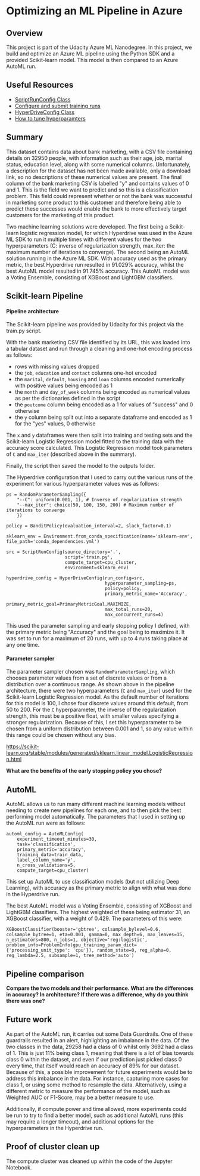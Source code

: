 # Optimizing an ML Pipeline in Azure

## Overview
This project is part of the Udacity Azure ML Nanodegree.
In this project, we build and optimize an Azure ML pipeline using the Python SDK and a provided Scikit-learn model.
This model is then compared to an Azure AutoML run.

## Useful Resources
- [ScriptRunConfig Class](https://docs.microsoft.com/en-us/python/api/azureml-core/azureml.core.scriptrunconfig?view=azure-ml-py)
- [Configure and submit training runs](https://docs.microsoft.com/en-us/azure/machine-learning/how-to-set-up-training-targets)
- [HyperDriveConfig Class](https://docs.microsoft.com/en-us/python/api/azureml-train-core/azureml.train.hyperdrive.hyperdriveconfig?view=azure-ml-py)
- [How to tune hyperparamters](https://docs.microsoft.com/en-us/azure/machine-learning/how-to-tune-hyperparameters)


## Summary
This dataset contains data about bank marketing, with a CSV file containing details on 32950 people, with information such as their age, job, marital status, education level, along with some numerical columns. Unfortunately, a description for the dataset has not been made available, only a download link, so no descriptions of these numerical values are present. The final column of the bank marketing CSV is labelled "y" and contains values of 0 and 1. This is the field we want to predict and so this is a classification problem. This field could represent whether or not the bank was successful in marketing some product to this customer and therefore being able to predict these successes would enable the bank to more effectively target customers for the marketing of this product.

Two machine learning solutions were developed. The first being a Scikit-learn logistic regression model, for which Hyperdrive was used in the Azure ML SDK to run it multiple times with different values for the two hyperparameters (C: inverse of regularization strength, max_iter: the maximum number of iterations to converge). The second being an AutoML solution running in the Azure ML SDK. With accuracy used as the primary metric, the best Hyperdrive run resulted in 91.029% accuracy, whilst the best AutoML model resulted in 91.745% accuracy. This AutoML model was a Voting Ensemble, consisting of XGBoost and LightGBM classifiers.

## Scikit-learn Pipeline
#### Pipeline architecture
The Scikit-learn pipeline was provided by Udacity for this project via the train.py script.

With the bank marketing CSV file identified by its URL, this was loaded into a tabular dataset and run through a cleaning and one-hot encoding process as follows:
- rows with missing values dropped
- the `job`, `education` and `contact` columns one-hot encoded
- the `marital`, `default`, `housing` and `loan` columns encoded numerically with positive values being encoded as 1
- the `month` and `day_of_week` columns being encoded as numerical values as per the dictionaries defined in the script
- the `poutcome` column being encoded as a 1 for values of "success" and 0 otherwise
- the `y` column being split out into a separate dataframe and encoded as 1 for the "yes" values, 0 otherwise

The `x` and `y` dataframes were then split into training and testing sets and the Scikit-learn Logistic Regression model fitted to the training data with the accuracy score calculated. This Logistic Regression model took parameters of `C` and `max_iter` (described above in the summary).

Finally, the script then saved the model to the outputs folder.

The Hyperdrive configuration that I used to carry out the various runs of the experiment for various hyperparameter values was as follows:
```
ps = RandomParameterSampling({
    "--C": uniform(0.001, 1), # Inverse of regularization strength
    "--max_iter": choice(50, 100, 150, 200) # Maximum number of iterations to converge
    })

policy = BanditPolicy(evaluation_interval=2, slack_factor=0.1)

sklearn_env = Environment.from_conda_specification(name='sklearn-env', file_path='conda_dependencies.yml')

src = ScriptRunConfig(source_directory='.',
                      script='train.py',
                      compute_target=cpu_cluster,
                      environment=sklearn_env)

hyperdrive_config = HyperDriveConfig(run_config=src,
                                     hyperparameter_sampling=ps,
                                     policy=policy,
                                     primary_metric_name='Accuracy',
                                     primary_metric_goal=PrimaryMetricGoal.MAXIMIZE,
                                     max_total_runs=20,
                                     max_concurrent_runs=4)
```
This used the parameter sampling and early stopping policy I defined, with the primary metric being "Accuracy" and the goal being to maximize it. It was set to run for a maximum of 20 runs, with up to 4 runs taking place at any one time.

#### Parameter sampler
The parameter sampler chosen was `RandomParameterSampling`, which chooses parameter values from a set of discrete values or from a distribution over a continuous range. As shown above in the pipeline architecture, there were two hyperparameters (`C` and `max_iter`) used for the Scikit-learn Logistic Regression model. As the default number of iterations for this model is 100, I chose four discrete values around this default, from 50 to 200. For the `C` hyperparameter, the inverse of the regularization strength, this must be a positive float, with smaller values specifying a stronger regularization. Because of this, I set this hyperparameter to be chosen from a uniform distribution between 0.001 and 1, so any value within this range could be chosen without any bias.

https://scikit-learn.org/stable/modules/generated/sklearn.linear_model.LogisticRegression.html

**What are the benefits of the early stopping policy you chose?**

## AutoML
AutoML allows us to run many different machine learning models without needing to create new pipelines for each one, and to then pick the best performing model automatically. The parameters that I used in setting up the AutoML run were as follows:
```
automl_config = AutoMLConfig(
    experiment_timeout_minutes=30,
    task='classification',
    primary_metric='accuracy',
    training_data=train_data,
    label_column_name='y',
    n_cross_validations=5,
    compute_target=cpu_cluster)
```
This set up AutoML to use classification models (but not utilizing Deep Learning), with accuracy as the primary metric to align with what was done in the Hyperdrive run.

The best AutoML model was a Voting Ensemble, consisting of XGBoost and LightGBM classifiers. The highest weighted of these being estimator 31, an XGBoost classifier, with a weight of 0.429. The parameters of this were:

`XGBoostClassifier(booster='gbtree', colsample_bylevel=0.6, colsample_bytree=1, eta=0.001, gamma=0, max_depth=6, max_leaves=15, n_estimators=800, n_jobs=1, objective='reg:logistic', problem_info=ProblemInfo(gpu_training_param_dict={'processing_unit_type': 'cpu'}), random_state=0, reg_alpha=0, reg_lambda=2.5, subsample=1, tree_method='auto')`

## Pipeline comparison
**Compare the two models and their performance. What are the differences in accuracy? In architecture? If there was a difference, why do you think there was one?**

## Future work
As part of the AutoML run, it carries out some Data Guardrails. One of these guardrails resulted in an alert, highlighting an imbalance in the data. Of the two classes in the data, 29258 had a class of 0 whilst only 3692 had a class of 1. This is just 11% being class 1, meaning that there is a lot of bias towards class 0 within the dataset, and even if our prediction just picked class 0 every time, that itself would reach an accuracy of 89% for our dataset. Because of this, a possible improvement for future experiments would be to address this imbalance in the data. For instance, capturing more cases for class 1, or using some method to resample the data. Alternatively, using a different metric to measure the performance of the model, such as Weighted AUC or F1-Score, may be a better measure to use.

Additionally, if compute power and time allowed, more experiments could be run to try to find a better model, such as additional AutoML runs (this may require a longer timeout), and additional options for the hyperparameters in the Hyperdrive run.

## Proof of cluster clean up
The compute cluster was cleaned up within the code of the Jupyter Notebook.
